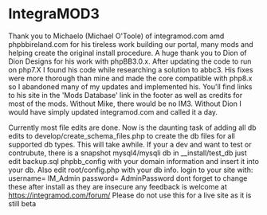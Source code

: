 IntegraMOD3
===========
Thank you to Michaelo (Michael O'Toole) of integramod.com amd phpbbireland.com for his tireless work building our portal, many mods and helping create the original install procedure.
A huge thank you to Dion of Dion Designs for his work with phpBB3.0.x. After updating the code to run on php7.X I found his code while researching a solution to abbc3. 
His fixes were more thorough than mine and made the core compatible with php8.x so I abandoned many of my updates and implemented his. You'll find links to his site in the 'Mods Database' link in the footer as well as credits for most of the mods.
Without Mike, there would be no IM3. Without Dion I would have simply updated integramod.com and called it a day.

Currently most file edits are done. Now is the daunting task of adding all db edits to develop/create_schema_files.php to create the db files for all supported db types. This will take awhile. 
If your a dev and want to test or contrubute, there is a snapshot mysql4/mysqli db in __install/test_db
just edit backup.sql phpbb_config with your domain information and insert it into your db. Also edit root/config.php with your db info.
login to your site with:
username= IM_Admin
password= AdminPassword
dont forget to change these after install as they are insecure
any feedback is welcome at https://integramod.com/forum/
Please do not use this for a live site as it is still beta